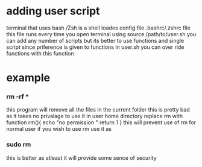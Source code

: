 # adding user script 
terminal that uses bash /Zsh  is a shell loades config file .bashrc/.zshrc file 
this file runs every time you open terminal 
using source /path/to/user.sh
you can add any number of scripts but its better to use functions and single script 
since priference is given to functions in user.sh you can over ride functions with this function 
# example 
### rm -rf *
this program will remove all the files in the current folder 
this is pretty bad as it takes no privalage to use it in user home directory 
replace rm with 
function rm(){
 echo "no permission " 
 return 1 
}
this will prevent use of rm for normal user 
if you wish to use rm use it as 
### sudo rm
this is better as atleast it will provide some sence of security 
